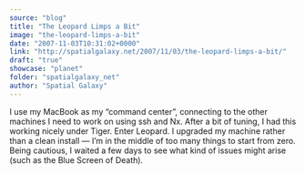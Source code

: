 ```yaml
---
source: "blog"
title: "The Leopard Limps a Bit"
image: "the-leopard-limps-a-bit"
date: "2007-11-03T10:31:02+0000"
link: "http://spatialgalaxy.net/2007/11/03/the-leopard-limps-a-bit/"
draft: "true"
showcase: "planet"
folder: "spatialgalaxy_net"
author: "Spatial Galaxy"
---
```


I use my MacBook as my &ldquo;command center&rdquo;, connecting to the other machines I need to work on using ssh and Nx. After a bit of tuning, I had this working nicely under Tiger.
Enter Leopard. I upgraded my machine rather than a clean install &mdash; I&rsquo;m in the middle of too many things to start from zero. Being cautious, I waited a few days to see what kind of issues might arise (such as the Blue Screen of Death).

